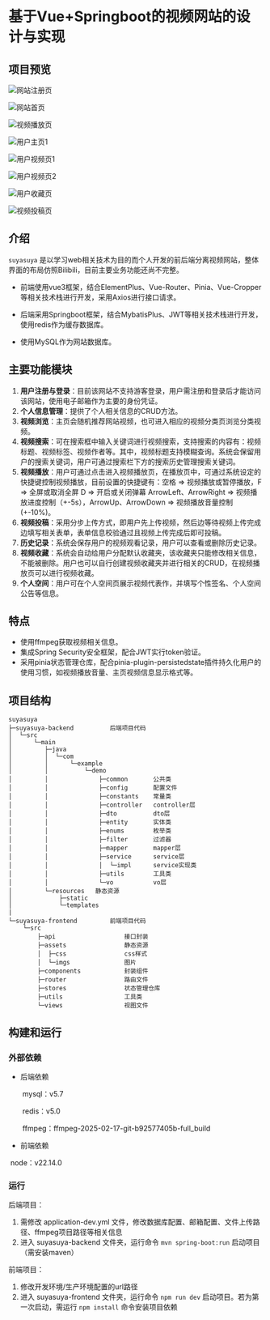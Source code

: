 


# 基于Vue+Springboot的视频网站的设计与实现 




## 项目预览

![网站注册页](preview-imgs/login.png)

![网站首页](preview-imgs/home.png)

![视频播放页](preview-imgs/videoPlay.png)

![用户主页1](preview-imgs/space.png)

![用户视频页1](preview-imgs/video1.png)

![用户视频页2](preview-imgs/video2.png)

![用户收藏页](preview-imgs/collections.png)

![视频投稿页](preview-imgs/upload.png)



## 介绍

`suyasuya`  是以学习web相关技术为目的而个人开发的前后端分离视频网站，整体界面的布局仿照Bilibili，目前主要业务功能还尚不完整。

- 前端使用vue3框架，结合ElementPlus、Vue-Router、Pinia、Vue-Cropper等相关技术栈进行开发，采用Axios进行接口请求。

- 后端采用Springboot框架，结合MybatisPlus、JWT等相关技术栈进行开发，使用redis作为缓存数据库。

- 使用MySQL作为网站数据库。



## 主要功能模块

1. **用户注册与登录**：目前该网站不支持游客登录，用户需注册和登录后才能访问该网站，使用电子邮箱作为主要的身份凭证。
2. **个人信息管理**：提供了个人相关信息的CRUD方法。
3. **视频浏览**：主页会随机推荐网站视频，也可进入相应的视频分类页浏览分类视频。
4. **视频搜索**：可在搜索框中输入关键词进行视频搜索，支持搜索的内容有：视频标题、视频标签、视频作者等。其中，视频标题支持模糊查询。系统会保留用户的搜索关键词，用户可通过搜索栏下方的搜索历史管理搜索关键词。
5. **视频播放**：用户可通过点击进入视频播放页，在播放页中，可通过系统设定的快捷键控制视频播放，目前设置的快捷键有：空格 => 视频播放或暂停播放，F => 全屏或取消全屏 D => 开启或关闭弹幕 ArrowLeft、ArrowRight => 视频播放进度控制（+-5s），ArrowUp、ArrowDown => 视频播放音量控制(+-10%)。
6. **视频投稿**：采用分步上传方式，即用户先上传视频，然后边等待视频上传完成边填写相关表单，表单信息校验通过且视频上传完成后即可投稿。
7. **历史记录**：系统会保存用户的视频观看记录，用户可以查看或删除历史记录。
8. **视频收藏**：系统会自动给用户分配默认收藏夹，该收藏夹只能修改相关信息，不能被删除。用户也可以自行创建视频收藏夹并进行相关的CRUD，在视频播放页可以进行视频收藏。
9. **个人空间**：用户可在个人空间页展示视频代表作，并填写个性签名、个人空间公告等信息。



## 特点

- 使用ffmpeg获取视频相关信息。
- 集成Spring Security安全框架，配合JWT实行token验证。
- 采用pinia状态管理仓库，配合pinia-plugin-persistedstate插件持久化用户的使用习惯，如视频播放音量、主页视频信息显示格式等。



## 项目结构

```
suyasuya
├─suyasuya-backend			后端项目代码
│  └─src
│      └─main
│         ├─java
│         │  └─com
│         │      └─example
│         │          └─demo
│         │              ├─common		公共类
│         │              ├─config		配置文件
│         │              ├─constants	常量类
│         │              ├─controller	controller层
│         │              ├─dto			dto层
│         │              ├─entity		实体类
│         │              ├─enums		枚举类
│         │              ├─filter		过滤器
│         │              ├─mapper		mapper层
│         │              ├─service		service层
│         │              │  └─impl		service实现类
│         │              ├─utils		工具类		
│         │              └─vo			vo层
│         └─resources	静态资源
│             ├─static
│             └─templates
|
└─suyasuya-frontend			前端项目代码
    └─src
        ├─api					接口封装
        ├─assets				静态资源
        │  ├─css				css样式
        │  └─imgs				图片
        ├─components			封装组件
        ├─router				路由文件
        ├─stores				状态管理仓库
        ├─utils					工具类
        └─views					视图文件

```



## 构建和运行

### 外部依赖

- 后端依赖

  ​	mysql：v5.7

  ​	redis：v5.0

  ​	ffmpeg：ffmpeg-2025-02-17-git-b92577405b-full_build

- 前端依赖

​		node：v22.14.0

### 运行

后端项目：

1. 需修改 application-dev.yml 文件，修改数据库配置、邮箱配置、文件上传路径、ffmpeg项目路径等相关信息
2. 进入 suyasuya-backend 文件夹，运行命令  `mvn spring-boot:run`  启动项目（需安装maven）

前端项目：

1. 修改开发环境/生产环境配置的url路径
2. 进入 suyasuya-frontend 文件夹，运行命令  `npm run dev`  启动项目。若为第一次启动，需运行  `npm install`  命令安装项目依赖
